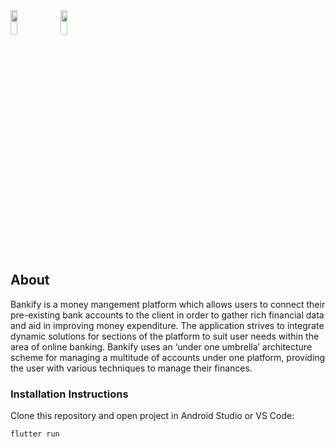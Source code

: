 <div class="row">
<img width="15%" height="10%" src="https://i.imgur.com/qWiUbOc.png">
<img width="15%" height="10%" src="https://i.imgur.com/4dD4wQU.png">
</div>
<h2>About</h2>
<p>Bankify is a money mangement platform which allows users to connect their pre-existing bank accounts to the client in order to gather rich financial data and aid in improving money expenditure. The application strives to integrate dynamic solutions for sections of the platform to suit user needs within the area of online banking. Bankify uses an ‘under one umbrella’ architecture scheme for managing a multitude of accounts under one platform, providing the user with various techniques to manage their finances.</p>

<h3>Installation Instructions</h3>
<p>Clone this repository and open project in Android Studio or VS Code:</p>
<pre><code>flutter run</code></pre>

